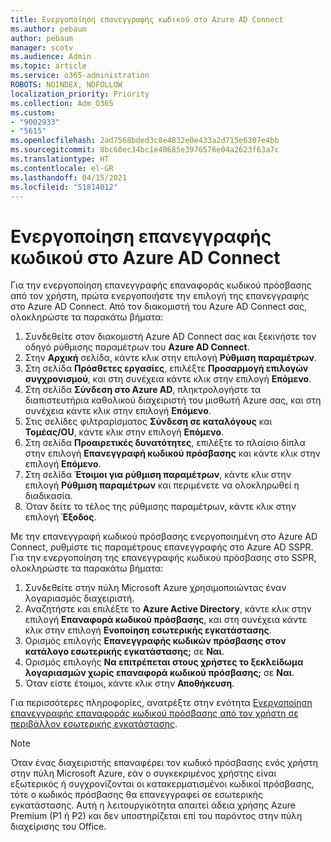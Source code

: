 ```yaml
---
title: Ενεργοποίηση επανεγγραφής κωδικού στο Azure AD Connect
ms.author: pebaum
author: pebaum
manager: scotv
ms.audience: Admin
ms.topic: article
ms.service: o365-administration
ROBOTS: NOINDEX, NOFOLLOW
localization_priority: Priority
ms.collection: Adm_O365
ms.custom:
- "9002933"
- "5615"
ms.openlocfilehash: 2ad7568bded3c8e4832e0e433a2d715e6307e4bb
ms.sourcegitcommit: 8bc60ec34bc1e40685e3976576e04a2623f63a7c
ms.translationtype: HT
ms.contentlocale: el-GR
ms.lasthandoff: 04/15/2021
ms.locfileid: "51814012"
---
```

# <a name="enable-password-writeback-in-azure-ad-connect"></a>Ενεργοποίηση επανεγγραφής κωδικού στο Azure AD Connect

Για την ενεργοποίηση επανεγγραφής επαναφοράς κωδικού πρόσβασης από τον χρήστη, πρώτα ενεργοποιήστε την επιλογή της επανεγγραφής στο Azure AD Connect. Από τον διακομιστή του Azure AD Connect σας, ολοκληρώστε τα παρακάτω βήματα:

1. Συνδεθείτε στον διακομιστή Azure AD Connect σας και ξεκινήστε τον οδηγό ρύθμισης παραμέτρων του **Azure AD Connect**.
2. Στην **Αρχική** σελίδα, κάντε κλικ στην επιλογή **Ρύθμιση παραμέτρων**.
3. Στη σελίδα **Πρόσθετες εργασίες**, επιλέξτε **Προσαρμογή επιλογών συγχρονισμού**, και στη συνέχεια κάντε κλικ στην επιλογή **Επόμενο**.
4. Στη σελίδα **Σύνδεση στο Azure AD**, πληκτρολογήστε τα διαπιστευτήρια καθολικού διαχειριστή του μισθωτή Azure σας, και στη συνέχεια κάντε κλικ στην επιλογή **Επόμενο**.
5. Στις σελίδες φιλτραρίσματος **Σύνδεση σε καταλόγους** και **Τομέας/OU**, κάντε κλικ στην επιλογή **Επόμενο**.
6. Στη σελίδα **Προαιρετικές δυνατότητες**, επιλέξτε το πλαίσιο δίπλα στην επιλογή **Επανεγγραφή κωδικού πρόσβασης** και κάντε κλικ στην επιλογή **Επόμενο**.
7. Στη σελίδα **Έτοιμοι για ρύθμιση παραμέτρων**, κάντε κλικ στην επιλογή **Ρύθμιση παραμέτρων** και περιμένετε να ολοκληρωθεί η διαδικασία.
8. Όταν δείτε το τέλος της ρύθμισης παραμέτρων, κάντε κλικ στην επιλογή **Έξοδος**.

Με την επανεγγραφή κωδικού πρόσβασης ενεργοποιημένη στο Azure AD Connect, ρυθμίστε τις παραμέτρους επανεγγραφής στο Azure AD SSPR.  Για την ενεργοποίηση της επανεγγραφής κωδικού πρόσβασης στο SSPR, ολοκληρώστε τα παρακάτω βήματα:

1. Συνδεθείτε στην πύλη Microsoft Azure χρησιμοποιώντας έναν λογαριασμός διαχειριστή.
2. Αναζητήστε και επιλέξτε το **Azure Active Directory**, κάντε κλικ στην επιλογή **Επαναφορά κωδικού πρόσβασης**, και στη συνέχεια κάντε κλικ στην επιλογή **Ενοποίηση εσωτερικής εγκατάστασης**.
3. Ορισμός επιλογής **Επανεγγραφής κωδικών πρόσβασης στον κατάλογο εσωτερικής εγκατάστασης;** σε **Ναι**.
4. Ορισμός επιλογής **Να επιτρέπεται στους χρήστες το ξεκλείδωμα λογαριασμών χωρίς επαναφορά κωδικού πρόσβασης;** σε **Ναι**.
5. Όταν είστε έτοιμοι, κάντε κλικ στην **Αποθήκευση**.

Για περισσότερες πληροφορίες, ανατρέξτε στην ενότητα [Ενεργοποίηση επανεγγραφής επαναφοράς κωδικού πρόσβασης από τον χρήστη σε περιβάλλον εσωτερικής εγκατάστασης](https://docs.microsoft.com/azure/active-directory/authentication/tutorial-enable-sspr-writeback).

> [!NOTE]
>  Όταν ένας διαχειριστής επαναφέρει τον κωδικό πρόσβασης ενός χρήστη στην πύλη Microsoft Azure, εάν ο συγκεκριμένος χρήστης είναι εξωτερικός ή συγχρονίζονται οι κατακερματισμένοι κωδικοί πρόσβασης, τότε ο κωδικός πρόσβασης θα επανεγγραφεί σε εσωτερικής εγκατάστασης. Αυτή η λειτουργικότητα απαιτεί άδεια χρήσης Azure Premium (P1 ή P2) και δεν υποστηρίζεται επί του παρόντος στην πύλη διαχείρισης του Office.
